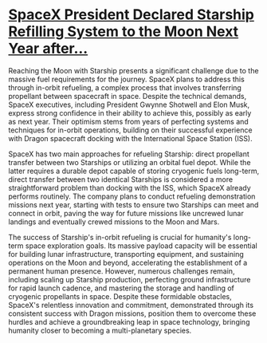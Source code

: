 # [SpaceX President Declared Starship Refilling System to the Moon Next Year after…](https://www.youtube.com/watch?v=_gH4_wS3XQE)

Reaching the Moon with Starship presents a significant challenge due to the massive fuel requirements for the journey. SpaceX plans to address this through in-orbit refueling, a complex process that involves transferring propellant between spacecraft in space. Despite the technical demands, SpaceX executives, including President Gwynne Shotwell and Elon Musk, express strong confidence in their ability to achieve this, possibly as early as next year. Their optimism stems from years of perfecting systems and techniques for in-orbit operations, building on their successful experience with Dragon spacecraft docking with the International Space Station (ISS).

SpaceX has two main approaches for refueling Starship: direct propellant transfer between two Starships or utilizing an orbital fuel depot. While the latter requires a durable depot capable of storing cryogenic fuels long-term, direct transfer between two identical Starships is considered a more straightforward problem than docking with the ISS, which SpaceX already performs routinely. The company plans to conduct refueling demonstration missions next year, starting with tests to ensure two Starships can meet and connect in orbit, paving the way for future missions like uncrewed lunar landings and eventually crewed missions to the Moon and Mars.

The success of Starship's in-orbit refueling is crucial for humanity's long-term space exploration goals. Its massive payload capacity will be essential for building lunar infrastructure, transporting equipment, and sustaining operations on the Moon and beyond, accelerating the establishment of a permanent human presence. However, numerous challenges remain, including scaling up Starship production, perfecting ground infrastructure for rapid launch cadence, and mastering the storage and handling of cryogenic propellants in space. Despite these formidable obstacles, SpaceX's relentless innovation and commitment, demonstrated through its consistent success with Dragon missions, position them to overcome these hurdles and achieve a groundbreaking leap in space technology, bringing humanity closer to becoming a multi-planetary species.
